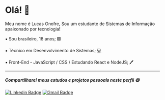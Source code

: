 # Olá! 👋

Meu nome é Lucas Onofre,
Sou um estudante de Sistemas de Informação apaixonado por tecnologia!

▪ Sou brasileiro, 18 anos; 🟩

▪ Técnico em Desenvolvimento de Sistemas; 💻

▪ Front-End - JavaScript / CSS / Estudando React e NodeJS; 🖊

---
 ##### Compartilharei meus estudos e projetos pessoais neste perfil 😄
[![Linkedin Badge](https://img.shields.io/badge/-Lucas%20Onofre-3C6AF5?style=flat-square&logo=Linkedin&logoColor=white&link=https://www.linkedin.com/in/lucas-onofre01/)](https://www.linkedin.com/in/lucas-onofre01/) [![Gmail Badge](https://img.shields.io/badge/-lucasxxonofre@gmail.com-3C6AF5?style=flat-square&logo=Gmail&logoColor=white&link=mailto:lucasxxonofre@gmail.com)](mailto:lucasxxonofre@gmail.com)
